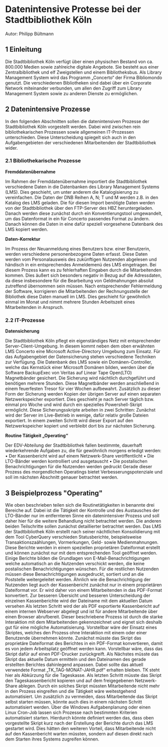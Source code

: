 #  Datenintensive Protesse bei der Stadtbibliothek Köln

Autor: Philipp Bültmann

## 1	Einleitung

Die Stadtbibliothek Köln verfügt über einen physischen Bestand von ca. 800.000 Medien sowie zahlreiche digitale Angebote. Sie besteht aus einer Zentralbibliothek und  elf Zweigstellen und einem Bibliotheksbus. Als Library Management System wird das Programm „Concerto“ der Firma Bibliomondo genutzt. Die verschiedenen Bibliotheken sind dabei über ein Corporate  Network miteinander verbunden, um allen den Zugriff zum Library Management System sowie zu anderen Dienste zu ermöglichen. 

## 2	Datenintensive Prozesse

In den folgenden Abschnitten sollen die datenintensiven Prozesse der Stadtbibliothek Köln vorgestellt werden. Dabei wird zwischen rein bibliothekarischen Prozessen sowie allgemeinen IT-Prozessen unterschieden. Diese Unterscheidung spiegelt sich auch in den Aufgabengebieten der verschiedenen Mitarbeitenden der Stadtbibliothek wider.

### 2.1	Bibliothekarische Prozesse

**Fremddatenübernahme**

Im Rahmen der Fremddatenübernahme importiert die Stadtbibliothek verschiedene Daten in die Datenbanken des Library Management Systems (LMS). Dies geschieht, um unter anderem die Katalogisierung zu vereinfachen. Die Daten der DNB Reihen A, N; T und M werden z.B. in den Katalog des LMS  geladen. Die für diesen Import benötigte Daten werden von der Stadtbibliothek über den FTP-Server des HBZ heruntergeladen. Danach werden diese zunächst durch ein Konventierungstool umgewandelt, um das Datenformat in ein für Concerto passendes Format zu ändern. Danach können die Daten in eine dafür speziell vorgesehene Datenbank des LMS kopiert werden.

**Daten-Korrektur**

Im Prozess der Neuanmeldung eines Benutzers bzw. einer Benutzerin, werden verschiedene personenbezogene Daten erfasst. Diese Daten werden vom Personalausweis des zukünftigen Nutzenden abgelesen und händisch in ein entsprechendes Anmeldemenü des LMS eingetragen. Bei diesem Prozess kann es zu fehlerhaften Eingaben durch die Mitarbeitenden kommen. Dies äußert sich besonders negativ in Bezug auf die Adressdaten, da diese insbesondere für die Bearbeitung von Geldmahnungen absolut zutreffend übernommen sein müssen. Nach entsprechender Fehlermeldung der Software, korrigieren die Mitarbeitenden der Rechnungsstelle der Bibliothek diese Daten manuell im LMS. Dies geschieht für gewöhnlich einmal im Monat und nimmt mehrere Stunden Arbeitszeit eines Mitarbeitenden in Anspruch.
 
 ### 2.2	IT-Prozesse

**Datensicherung**

Die Stadtbibliothek Köln pflegt ein eigenständiges Netz mit entsprechender Server-Client-Umgebung. In diesem kommt neben dem oben erwähnten LMS Concerto eine Microsoft Active-Directory Umgebung zum Einsatz. Für das Aufgabengebiet der Datensicherung stehen verschiedene Techniken zur Verfügung. Die Datenbank des LMS sowie ein Domänen-Controller, welche das Kernstück einer Microsoft Domänen bilden, werden über die Software BackupExec von Veritas auf Linear Tape Open(LTO)  Magnetbänder gesichert. Die Sicherung wird nächtlich durchgeführt und benötigen mehrere Stunden. Diese Magnetbänder werden anschließend in einem feuerfesten Tresor für vier Wochen aufbewahrt. Zusätzlich zu dieser Form der Sicherung werden Kopien der übrigen Server auf einen separaten Netzwerkspeicher exportiert. Dies geschieht je nach Server täglich bzw. einmal pro Woche und wird durch ein spezielles Powershell-Skript ermöglicht. Diese Sicherungsskripte arbeiten in zwei Schritten: Zunächst wird der Server im Live-Betrieb in wenige, dafür relativ große Dateien exportiert. In einem zweiten Schritt wird dieser Export auf den Netzwerkspeicher kopiert und verbleibt dort bis zur nächsten Sicherung.

**Routine Tätigkeit „Operating“**

Der EDV-Abteilung der Stadtbibliothek fallen bestimmte, dauerhaft wiederkehrende Aufgaben zu, die für gewöhnlich morgens erledigt werden: 
•	Der Kassenbericht wird auf einem Netzwerk-Share veröffentlicht
•	Die LTO-Bänder werden kontrolliert und ausgetauscht
•	Die postalischen Benachrichtigungen für die Nutzenden werden gedruckt 
Gerade dieser Prozess des morgendlichen Operatings bietet Verbesserungspotenziale und soll im nächsten Abschnitt genauer betrachtet werden.

## 3	Beispielprozess "Operating"

Wie oben beschrieben teilen sich die Routinetätigkeiten in benannte drei Bereiche auf. Dabei ist die Tätigkeit der Kontrolle und des Austausches der LTO-Bänder nur im entfernteren Sinne ein datenintensiver Prozess und soll daher hier für die weitere Behandlung nicht betrachtet werden. Die anderen beiden Teilschritte sollen zunächst detaillierter betrachtet werden.
Das LMS der Stadtbibliothek Köln erstellt nach seiner nächtlichen Konsolidierung mit dem Tool CyberQuery verschieden Statusberichte, beispielsweise Transaktionszaählungen, Vormerkungen, Geld- sowie Medienmahnungen. Diese Berichte werden in einem speziellen proprietären Dateiformat erstellt und können zunächst nur mit dem entsprechenden Tool geöffnet werden. Einige Berichte bilden die Grundlagen von E-Mail-Benachrichtigungen welche automatisch an die Nutzenden verschickt werden, die keine postalischen Benachrichtigungen wünschen. Für die restlichen Nutzenden müssen diese Benachrichtigungen ausgedruckt, sortiert und an die Poststelle weitergeleitet werden.
Ähnlich wie die Benachrichtigung der Nutzenden liegt auch der Kassenbericht zunächst nur in einem proprietären Dateiformat vor. Er wird daher von einem Mitarbeitenden in das PDF-Format konvertiert. Zur besseren Übersicht und besseren Unterscheidung der einzelnen Kassenberichte wird der Dateiname mit dem aktuellen Datum versehen Als letzten Schritt wird der als PDF exportierte Kassenbericht auf einem internen Webserver abgelegt und ist für andere Mitarbeitende über einen Browser abrufbereit. 
Dieser beschriebene Prozess ist durch die starke Interaktion mit dem Mitarbeitenden gekennzeichnet und eignet sich deshalb gut für eine mögliche Automatisierung. Vorstellbar wäre der Einsatz eines Skriptes, welches den Prozess ohne Interaktion mit einem oder einer Benutzende übernehmen könnte. 
Zunächst müsste das Skript das proprietäre Dateiformat des Berichtes in ein PDF-Format konvertieren, damit es von jedem Arbeitsplatz geöffnet werden kann. Vorstellbar wäre, dass das Skript dafür auf einen PDF-Drucker zurückgreift. Als Nächstes müsste das Skript das aktuelle Datum ermitteln und den Dateinamen des gerade erstellten Berichtes dahinlegend anpassen. Dabei sollte das aktuell verwendete Format „TK_TAG-MONAT-JAHR.pdf“ erhalten bleiben. TK steht hier als Abkürzung für die Tageskasse. Als letzten Schritt müsste das Skript den Tageskassenbericht kopieren und auf dem freigegebenen Netzwerk-Share ablegen. Durch ein solches Skript müssten Mitarbeitende nicht mehr in den Prozess eingreifen und die Tätigkeit wäre weitestgehend automatisiert. 
Um zusätzlich zu vermeiden, dass Mitarbeitende das Skript selbst starten müssen, könnte auch dies in einem nächsten Schritt automatisiert werden. Über die Windows Aufgabenplanung oder einen Linux Cron-Job lassen sich Prozesse nach bestimmten Kriterien automatisiert starten. Hierdurch könnte definiert werden das, dass oben vorgestellte Skript kurz nach der Erstellung der Berichte durch das LMS gestartet wird. Dies hätten den weiteren Vorteil, dass Mitarbeitende nicht auf den Kassenbericht warten müssten, sondern auf diesen direkt nach dem Starten ihres Systems zugreifen können.
